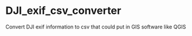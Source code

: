 # DJI_exif_csv_converter
Convert DJI exif information to csv that could put in GIS software like QGIS
